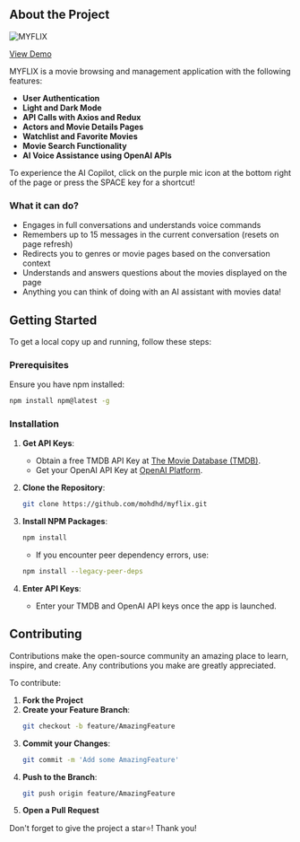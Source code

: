 

## About the Project

![MYFLIX](readme_img/1.png)


[View Demo](https://stellular-frangipane-679962.netlify.app/)

MYFLIX is a movie browsing and management application with the following features:

- **User Authentication**
- **Light and Dark Mode**
- **API Calls with Axios and Redux**
- **Actors and Movie Details Pages**
- **Watchlist and Favorite Movies**
- **Movie Search Functionality**
- **AI Voice Assistance using OpenAI APIs**

To experience the AI Copilot, click on the purple mic icon at the bottom right of the page or press the SPACE key for a shortcut!

### What it can do?

- Engages in full conversations and understands voice commands
- Remembers up to 15 messages in the current conversation (resets on page refresh)
- Redirects you to genres or movie pages based on the conversation context
- Understands and answers questions about the movies displayed on the page
- Anything you can think of doing with an AI assistant with movies data!

## Getting Started

To get a local copy up and running, follow these steps:

### Prerequisites

Ensure you have npm installed:

```sh
npm install npm@latest -g
```

### Installation

1. **Get API Keys**:
   - Obtain a free TMDB API Key at [The Movie Database (TMDB)](https://www.themoviedb.org/).
   - Get your OpenAI API Key at [OpenAI Platform](https://platform.openai.com/).

2. **Clone the Repository**:
    ```sh
    git clone https://github.com/mohdhd/myflix.git
    ```

3. **Install NPM Packages**:
    ```sh
    npm install
    ```
   - If you encounter peer dependency errors, use:
    ```sh
    npm install --legacy-peer-deps
    ```

4. **Enter API Keys**:
   - Enter your TMDB and OpenAI API keys once the app is launched.


## Contributing

Contributions make the open-source community an amazing place to learn, inspire, and create. Any contributions you make are greatly appreciated.

To contribute:

1. **Fork the Project**
2. **Create your Feature Branch**: 
    ```sh
    git checkout -b feature/AmazingFeature
    ```
3. **Commit your Changes**:
    ```sh
    git commit -m 'Add some AmazingFeature'
    ```
4. **Push to the Branch**:
    ```sh
    git push origin feature/AmazingFeature
    ```
5. **Open a Pull Request**

Don't forget to give the project a star⭐! Thank you!
